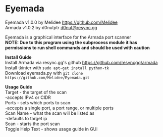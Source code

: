# Eyemada  
Eyemada v1.0.0 by Melidee <https://github.com/Melidee>  
Armada v1.0.2 by d0nutptr <d0nut@resync.gg>  

Eyemada is a graphical interface for the Armada port scanner  
**NOTE: Due to this program using the subprocess module it has permissions to run shell commands and should be used with caution**

**Install Guide**  
    Install Armada via resync.gg's github <https://github.com/resyncgg/armada>  
    Install tkinter with `sudo apt-get install python-tk`  
    Download eyemada.py with `git clone https://github.com/Melidee/Eyemada.git`  

**Usage Guide**  
    Target - the target of the scan  
        -accepts IPv4 or CIDR  
    Ports - sets which ports to scan   
        -accepts a single port, a port range, or multiple ports  
    Scan Name - what the scan will be listed as  
        -defaults to target ip  
    Scan - starts the port scan  
    Toggle Help Text - shows usage guide in GUI  
